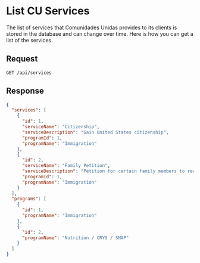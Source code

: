 # List CU Services

The list of services that Comunidades Unidas provides to its clients is stored in the database and can change over time.
Here is how you can get a list of the services.

## Request

```http
GET /api/services
```

## Response

```json
{
  "services": [
    {
      "id": 1,
      "serviceName": "Citizenship",
      "serviceDescription": "Gain United States citizenship",
      "programId": 1,
      "programName": "Immigration"
    },
    {
      "id": 2,
      "serviceName": "Family Petition",
      "serviceDescription": "Petition for certain family members to receive either a Green Card, a fiancé(e) visa or a K-3/K-4 visa",
      "programId": 1,
      "programName": "Immigration"
    }
  ],
  "programs": [
    {
      "id": 1,
      "programName": "Immigration"
    },
    {
      "id": 2,
      "programName": "Nutrition / CRYS / SNAP"
    }
  ]
}
```
